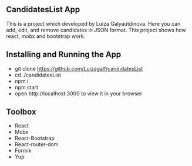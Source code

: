 ## CandidatesList App

This is a project which developed by Luiza Galyautdinova. Here you can add, edit, and remove candidates in JSON format. This project shows how react, mobx and bootstrap work.

## Installing and Running the App

- git clone https://github.com/Luizagalf/candidatesList
- cd ./candidatesList
- npm i
- npm start
- open http://localhost:3000 to view it in your browser

## Toolbox

- React
- Mobx
- React-Bootstrap
- React-router-dom
- Formik
- Yup
